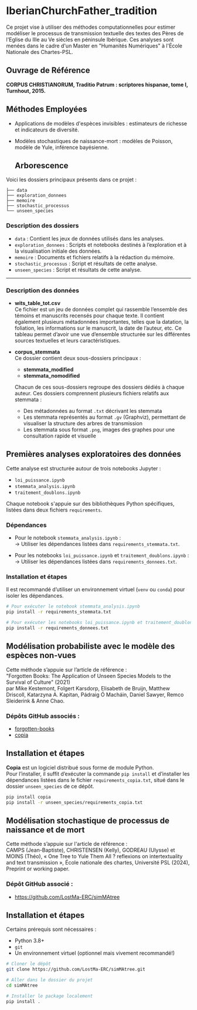 # IberianChurchFather_tradition

Ce projet vise à utiliser des méthodes computationnelles pour estimer modéliser le processus de transmission textuelle des textes des Pères de l'Eglise du IIIe au Ve siècles en péninsule Ibérique. 
Ces analyses sont menées dans le cadre d'un Master en "Humanités Numériques" à l'École Nationale des Chartes-PSL.

## Ouvrage de Référence

**CORPUS CHRISTIANORUM, Traditio Patrum : scriptores hispanae, tome I, Turnhout, 2015.**

## Méthodes Employées

- Applications de modèles d'espèces invisibles : estimateurs de richesse et indicateurs de diversité.
- Modèles stochastiques de naissance-mort : modèles de Poisson, modèle de Yule, inférence bayésienne.

  ## Arborescence

Voici les dossiers principaux présents dans ce projet :

```
├── data
├── exploration_donnees
├── memoire
├── stochastic_processus
└── unseen_species
```
### Description des dossiers

- `data` : Contient les jeux de données utilisés dans les analyses.
- `exploration_donnees` : Scripts et notebooks destinés à l’exploration et à la visualisation initiale des données.
- `memoire` : Documents et fichiers relatifs à la rédaction du mémoire.
- `stochastic_processus` : Script et résultats de cette analyse.
- `unseen_species` : Script et résultats de cette analyse.

---

  
### Description des données

- **wits_table_tot.csv**  
  Ce fichier est un jeu de données complet qui rassemble l’ensemble des témoins et manuscrits recensés pour chaque texte. Il contient également plusieurs métadonnées importantes, telles que la datation, la foliation, les informations sur le manuscrit, la date de l’auteur, etc. Ce tableau permet d’avoir une vue d’ensemble structurée sur les différentes sources textuelles et leurs caractéristiques.

- **corpus_stemmata**  
  Ce dossier contient deux sous-dossiers principaux :  
  - **stemmata_modified**  
  - **stemmata_nomodified**  
  
  Chacun de ces sous-dossiers regroupe des dossiers dédiés à chaque auteur. Ces dossiers comprennent plusieurs fichiers relatifs aux stemmata :  
  - Des métadonnées au format `.txt` décrivant les stemmata  
  - Les stemmata représentés au format `.gv` (Graphviz), permettant de visualiser la structure des arbres de transmission  
  - Les stemmata sous format `.png`, images des graphes pour une consultation rapide et visuelle  


## Premières analyses exploratoires des données

Cette analyse est structurée autour de trois notebooks Jupyter :

- `loi_puissance.ipynb`
- `stemmata_analysis.ipynb`
- `traitement_doublons.ipynb` 

Chaque notebook s'appuie sur des bibliothèques Python spécifiques, listées dans deux fichiers `requirements`.

### Dépendances

- Pour le notebook `stemmata_analysis.ipynb` :  
  → Utiliser les dépendances listées dans `requirements_stemmata.txt`.

- Pour les notebooks `loi_puissance.ipynb` et `traitement_doublons.ipynb` :  
  → Utiliser les dépendances listées dans `requirements_donnees.txt`.

### Installation et étapes

Il est recommandé d’utiliser un environnement virtuel (`venv` ou `conda`) pour isoler les dépendances.

```bash
# Pour exécuter le notebook stemmata_analysis.ipynb
pip install -r requirements_stemmata.txt

# Pour exécuter les notebooks loi_puissance.ipynb et traitement_doublons.ipynb
pip install -r requirements_donnees.txt
```


## Modélisation probabiliste avec le modèle des espèces non-vues

Cette méthode s’appuie sur l’article de référence :  
"Forgotten Books: The Application of Unseen Species Models to the Survival of Culture" (2021)  
par Mike Kestemont, Folgert Karsdorp, Elisabeth de Bruijn, Matthew Driscoll, Katarzyna A. Kapitan, Pádraig Ó Macháin, Daniel Sawyer, Remco Sleiderink & Anne Chao.

### Dépôts GitHub associés :  
- [forgotten-books](https://github.com/mikekestemont/forgotten-books)  
- [copia](https://github.com/mikekestemont/copia)

## Installation et étapes

**Copia** est un logiciel distribué sous forme de module Python.  
Pour l’installer, il suffit d’exécuter la commande `pip install` et d’installer les dépendances listées dans le fichier `requirements_copia.txt`, situé dans le dossier `unseen_species` de ce dépôt.


```bash
pip install copia
pip install -r unseen_species/requirements_copia.txt
```

## Modélisation stochastique de processus de naissance et de mort

Cette méthode s’appuie sur l'article de référence :  
CAMPS (Jean-Baptiste), CHRISTENSEN (Kelly), GODREAU (Ulysse) et MOINS (Théo), « One Tree
to Yule Them All ? reflexions on intertextuality and text transmission », École nationale
des chartes, Université PSL (2024), Preprint or working paper.

### Dépôt GitHub associé :  
- https://github.com/LostMa-ERC/simMAtree

## Installation et étapes

Certains prérequis sont nécessaires :
- Python 3.8+
- `git`
- Un environnement virtuel (optionnel mais vivement recommandé!)


```bash
# Cloner le dépôt
git clone https://github.com/LostMa-ERC/simMAtree.git

# Aller dans le dossier du projet
cd simMAtree

# Installer le package localement
pip install .



